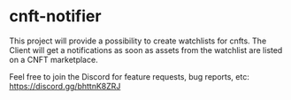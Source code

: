 # cnft-notifier
This project will provide a possibility to create watchlists for cnfts. The Client will get a notifications as soon as assets from the watchlist are listed on a CNFT marketplace.



Feel free to join the Discord for feature requests, bug reports, etc: https://discord.gg/bhttnK8ZRJ
